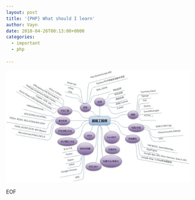 ```yaml
---
layout: post
title: '{PHP} What should I learn'
author: Vayn
date: 2010-04-26T00:13:00+0000
categories:
  - important
  - php

---
```


[![Front-end Skills](/images/front_end_skills_small.jpg)](/images/front_end_skills.png)

EOF